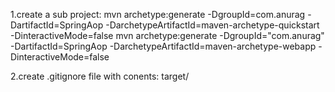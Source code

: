 1.create a sub project:
mvn archetype:generate -DgroupId=com.anurag -DartifactId=SpringAop -DarchetypeArtifactId=maven-archetype-quickstart -DinteractiveMode=false
mvn archetype:generate -DgroupId="com.anurag" -DartifactId=SpringAop -DarchetypeArtifactId=maven-archetype-webapp -DinteractiveMode=false

2.create .gitignore file with conents:
 target/